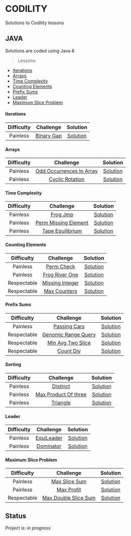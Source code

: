 # CODILITY

Solutions to Codility lessons

## JAVA
Solutions are coded using Java 8
 >Lessons:
* [Iterations](#iterations)
* [Arrays](#arrays)
* [Time Complexity](#time-complexity)
* [Counting Elements](#counting-elements)
* [Prefix Sums](#prefix-sums)
* [Leader](#leader)
* [Maximum Slice Problem](#maximum-slice-problem)


#### Iterations
Difficulty | Challenge | Solution
:-------------------:|:-------------------:|:-------------------:
Painless |[Binary Gap](https://app.codility.com/programmers/lessons/1-iterations/binary_gap/)|[Solution](https://github.com/ptali/Codility/tree/master/src/codility/iterations/binaryGap)

#### Arrays
Difficulty | Challenge | Solution
:-------------------:|:-------------------:|:-------------------:
Painless|[Odd Occurrences In Array](https://app.codility.com/programmers/lessons/2-arrays/odd_occurrences_in_array/)|[Solution](https://github.com/ptali/Codility/tree/master/src/codility/arrays/oddOccurrencesInArray)
Painless|[Cyclic Rotation](https://app.codility.com/programmers/lessons/2-arrays/cyclic_rotation/)|[Solution](https://github.com/ptali/Codility/tree/master/src/codility/arrays/cyclicRotation)

#### Time Complexity
Difficulty | Challenge | Solution
:-------------------:|:-------------------:|:-------------------:
Painless|[Frog Jmp](https://app.codility.com/programmers/lessons/3-time_complexity/frog_jmp/)|[Solution](https://github.com/ptali/Codility/tree/master/src/codility/timeComplexity/frogJmp)
Painless|[Perm Missing Element](https://app.codility.com/programmers/lessons/3-time_complexity/perm_missing_elem/)|[Solution](https://github.com/ptali/Codility/tree/master/src/codility/timeComplexity/permMissingElem)
Painless|[Tape Equilibrium](https://app.codility.com/programmers/lessons/3-time_complexity/tape_equilibrium/)|[Solution](https://github.com/ptali/Codility/tree/master/src/codility/timeComplexity/tapeEquilibrium)

#### Counting Elements
Difficulty | Challenge | Solution
:-------------------:|:-------------------:|:-------------------:
Painless|[Perm Check](https://app.codility.com/programmers/lessons/4-counting_elements/perm_check/)|[Solution](https://github.com/ptali/Codility/tree/master/src/codility/countingElements/permCheck)
Painless|[Frog River One](https://app.codility.com/programmers/lessons/4-counting_elements/frog_river_one/)|[Solution](https://github.com/ptali/Codility/tree/master/src/codility/countingElements/frogRiverOne)
Respectable|[Missing Integer](https://app.codility.com/programmers/lessons/4-counting_elements/missing_integer/)|[Solution](https://github.com/ptali/Codility/tree/master/src/codility/countingElements/missingInteger)
Respectable|[Max Counters](https://app.codility.com/programmers/lessons/4-counting_elements/max_counters/)|[Solution](https://github.com/ptali/Codility/tree/master/src/codility/countingElements/maxCounters)

#### Prefix Sums
Difficulty | Challenge | Solution
:-------------------:|:-------------------:|:-------------------:
Painless|[Passing Cars](https://app.codility.com/programmers/lessons/5-prefix_sums/passing_cars/)|[Solution](https://github.com/ptali/Codility/tree/master/src/codility/prefixSums/passingCars)
Respectable|[Genomic Range Query](https://app.codility.com/programmers/lessons/5-prefix_sums/genomic_range_query/)|[Solution](https://github.com/ptali/Codility/tree/master/src/codility/prefixSums/genomicRangeQuery)
Respectable|[Min Avg Two Slice](https://app.codility.com/programmers/lessons/5-prefix_sums/min_avg_two_slice/)|[Solution](https://github.com/ptali/Codility/tree/master/src/codility/prefixSums/minAvgTwoSlice)
Respectable|[Count Div](https://app.codility.com/programmers/lessons/5-prefix_sums/count_div/)|[Solution](https://github.com/ptali/Codility/tree/master/src/codility/prefixSums/countDiv)

#### Sorting
Difficulty | Challenge | Solution
:-------------------:|:-------------------:|:-------------------:
Painless|[Distinct](https://app.codility.com/programmers/lessons/6-sorting/distinct/)|[Solution](https://github.com/ptali/Codility/tree/master/src/codility/sorting/distinct)
Painless|[Max Product Of three](https://app.codility.com/programmers/lessons/6-sorting/max_product_of_three/)|[Solution](https://github.com/ptali/Codility/tree/master/src/codility/sorting/maxProductOfThree)
Painless|[Triangle](https://app.codility.com/programmers/lessons/6-sorting/triangle/)|[Solution](https://github.com/ptali/Codility/tree/master/src/codility/sorting/triangle)

#### Leader
Difficulty | Challenge | Solution
:-------------------:|:-------------------:|:-------------------:
Painless|[EquiLeader](https://app.codility.com/programmers/lessons/8-leader/equi_leader/)|[Solution](https://github.com/ptali/Codility/tree/master/src/codility/leader/EquiLeader)
Painless|[Dominator](https://app.codility.com/programmers/lessons/8-leader/dominator/)|[Solution](https://github.com/ptali/Codility/tree/master/src/codility/leader/Dominator)

#### Maximum Slice Problem
Difficulty | Challenge | Solution
:-------------------:|:-------------------:|:-------------------:
Painless|[Max Slice Sum](https://app.codility.com/programmers/lessons/9-maximum_slice_problem/max_slice_sum/)|[Solution](https://github.com/ptali/Codility/tree/master/src/codility/maximumSliceProblem/maxSliceSum)
Painless|[Max Profit](https://app.codility.com/programmers/lessons/9-maximum_slice_problem/max_profit/)|[Solution](https://github.com/ptali/Codility/tree/master/src/codility/maximumSliceProblem/maxProfit)
Respectable|[Max Double Slice Sum](https://app.codility.com/programmers/lessons/9-maximum_slice_problem/max_double_slice_sum/)|[Solution](https://github.com/ptali/Codility/tree/master/src/codility/maximumSliceProblem/maxDoubleSliceSum)

## Status

Project is: _in progress_